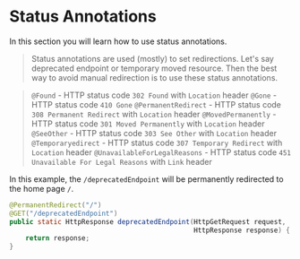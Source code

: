 # Status Annotations

In this section you will learn how to use status annotations.

> Status annotations are used (mostly) to set redirections. Let's say deprecated endpoint or temporary moved resource.
> Then the best way to avoid manual redirection is to use these status annotations.

> `@Found` - HTTP status code `302 Found` with `Location` header
> `@Gone` - HTTP status code `410 Gone`
> `@PermanentRedirect` - HTTP status code `308 Permanent Redirect` with `Location` header
> `@MovedPermanently` - HTTP status code `301 Moved Permanently` with `Location` header
> `@SeeOther` - HTTP status code `303 See Other` with `Location` header
> `@Temporaryedirect` - HTTP status code `307 Temporary Redirect` with `Location` header
> `@UnavailableForLegalReasons` - HTTP status code `451 Unavailable For Legal Reasons`  with `Link` header

In this example, the `/deprecatedEndpoint` will be permanently redirected to the home page `/`. 

```java
@PermanentRedirect("/")
@GET("/deprecatedEndpoint")
public static HttpResponse deprecatedEndpoint(HttpGetRequest request,
                                              HttpResponse response) {
    return response;
}
```


